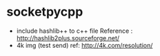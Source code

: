 # socketpycpp

- include hashlib++ to c++ file
Reference : http://hashlib2plus.sourceforge.net/
- 4k img (test send) ref: http://4k.com/resolution/